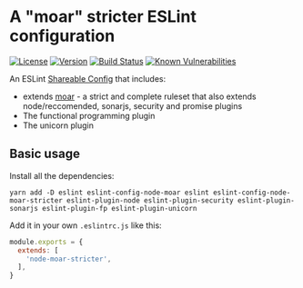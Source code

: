 # A "moar" stricter ESLint configuration

[![License](https://img.shields.io/badge/License-MIT-yellow.svg)](https://opensource.org/licenses/MIT)
[![Version](https://img.shields.io/npm/v/eslint-config-node-moar.svg?style=flat-square)](https://npmjs.com/package/eslint-config-node-moar)
[![Build Status](https://github.com/ildella/eslint-config-node-moar/actions/workflows/main.yaml/badge.svg)](https://github.com/ildella/eslint-config-node-moar/actions)
[![Known Vulnerabilities](https://snyk.io/test/github/ildella/eslint-config-node-moar/badge.svg?targetFile=package.json)](https://snyk.io/test/github/ildella/eslint-config-node-moar?targetFile=package.json)

An ESLint [Shareable Config](https://eslint.org/docs/latest/developer-guide/shareable-configs) that includes:

  * extends [moar](https://github.com/ildella/eslint-config-node-moar) - a strict and complete ruleset that also extends node/reccomended, sonarjs, security and promise plugins
  * The functional programming plugin
  * The unicorn plugin

## Basic usage

Install all the dependencies:

```shell
yarn add -D eslint eslint-config-node-moar eslint eslint-config-node-moar-stricter eslint-plugin-node eslint-plugin-security eslint-plugin-sonarjs eslint-plugin-fp eslint-plugin-unicorn
```

Add it in your own `.eslintrc.js` like this:

```javascript
module.exports = {
  extends: [
    'node-moar-stricter',
  ],
}
```
